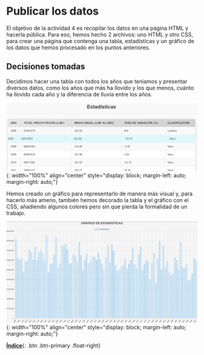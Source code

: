 # Publicar los datos
El objetivo de la actividad 4 es recopilar los datos en una página HTML y hacerla pública. Para eso, hemos hecho 2 archivos: uno HTML y otro CSS, para crear una página que contenga una tabla, estadísticas y un gráfico de los datos que hemos procesado en los puntos anteriores.

## Decisiones tomadas
Decidimos hacer una tabla con todos los años que teníamos y presentar diversos datos, como los años que más ha llovido y los que menos, cuánto ha llovido cada año y la diferencia de lluvia entre los años.


![Imagen](./media/tabla.png){: width="100%" align="center" style="display: block; margin-left: auto; margin-right: auto;"}


Hemos creado un gráfico para representarlo de manera más visual y, para hacerlo más ameno, también hemos decorado la tabla y el gráfico con el CSS, añadiendo algunos colores pero sin que pierda la formalidad de un trabajo.


 ![Imagen](./media/grafico.png){: width="100%" align="center" style="display: block; margin-left: auto; margin-right: auto;"}






[**Índice**](../README.md){: .btn .btn-primary .float-right}

